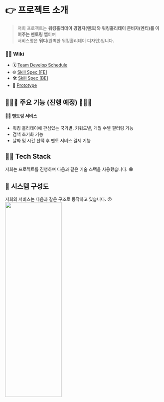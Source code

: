 # 👉 프로젝트 소개
> 저희 프로젝트는 **워킹홀리데이 경험자(멘토)와 워킹홀리데이 준비자(멘티)를 이어주는 멘토링 앱**이며   
서비스명은 **워디**(완벽한 워킹홀리데이 디자인)입니다.


### 💁🏻 Wiki 
- 🗓 [Team Develop Schedule](https://docs.google.com/spreadsheets/d/1PvN-VDS-5juqqID9342OCRrCo8649ipR/edit#gid=804223889)
- 🌐 [Skill Spec [FE]](https://github.com/Team-Wordi/Wordi/wiki/%F0%9F%94%A8-Skill-Spec-%5BFE%5D)
- 🛠 [Skill Spec [BE]](https://github.com/Team-Wordi/Wordi/wiki/%F0%9F%94%A8-Skill-Spec-%5BBE%5D)
- 📱 [Prototype](https://www.figma.com/proto/83sQzXod3EimvcF7lnc3DC/%EC%9B%8C%EB%94%94?node-id=2228%3A21992&scaling=scale-down&page-id=2221%3A10773)



## 👨🏻‍🏫 주요 기능 (진행 예정) 👩🏻‍🏫
#### **👩‍👧 멘토링 서비스** 
- 워킹 홀리데이에 관심있는 국가별, 키워드별, 개월 수별 필터링 기능
- 검색 초기화 기능
- 날짜 및 시간 선택 후 멘토 서비스 결제 기능


## 🤹‍♂ Tech Stack
저희는 프로젝트를 진행하며 다음과 같은 기술 스택을 사용했습니다. 😁


## 🔨 시스템 구성도
저희의 서비스는 다음과 같은 구조로 동작하고 있습니다. 😚
<img src="https://user-images.githubusercontent.com/66458836/141615413-f1343263-b1ec-49bd-a1ef-7b1a8c06760b.png" width="60%" height="40%" />
